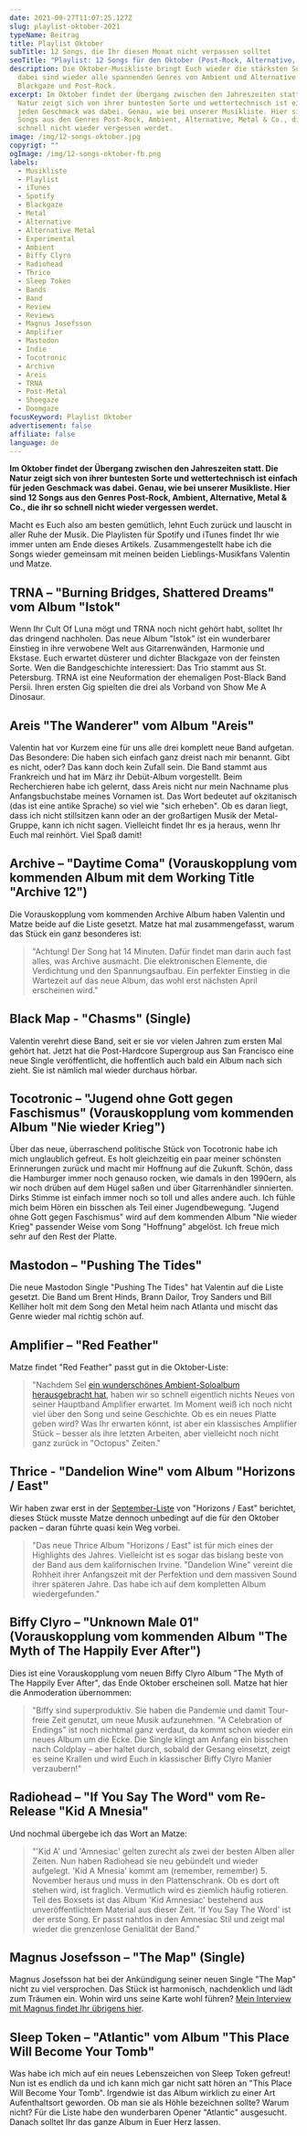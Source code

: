 ```yaml
---
date: 2021-09-27T11:07:25.127Z
slug: playlist-oktober-2021
typeName: Beitrag
title: Playlist Oktober
subTitle: 12 Songs, die Ihr diesen Monat nicht verpassen solltet
seoTitle: "Playlist: 12 Songs für den Oktober (Post-Rock, Alternative, Metal)"
description: Die Oktober-Musikliste bringt Euch wieder die stärksten Songs. Mit
  dabei sind wieder alle spannenden Genres von Ambient und Alternative Metal bis
  Blackgaze und Post-Rock.
excerpt: Im Oktober findet der Übergang zwischen den Jahreszeiten statt. Die
  Natur zeigt sich von ihrer buntesten Sorte und wettertechnisch ist einfach für
  jeden Geschmack was dabei. Genau, wie bei unserer Musikliste. Hier sind 12
  Songs aus den Genres Post-Rock, Ambient, Alternative, Metal & Co., die ihr so
  schnell nicht wieder vergessen werdet.
image: /img/12-songs-oktober.jpg
copyrigt: ""
ogImage: /img/12-songs-oktober-fb.png
labels:
  - Musikliste
  - Playlist
  - iTunes
  - Spotify
  - Blackgaze
  - Metal
  - Alternative
  - Alternative Metal
  - Experimental
  - Ambient
  - Biffy Clyro
  - Radiohead
  - Thrice
  - Sleep Token
  - Bands
  - Band
  - Review
  - Reviews
  - Magnus Josefsson
  - Amplifier
  - Mastodon
  - Indie
  - Tocotronic
  - Archive
  - Areis
  - TRNA
  - Post-Metal
  - Shoegaze
  - Doomgaze
focusKeyword: Playlist Oktober
advertisement: false
affiliate: false
language: de
---
```

**Im Oktober findet der Übergang zwischen den Jahreszeiten statt. Die Natur zeigt sich von ihrer buntesten Sorte und wettertechnisch ist einfach für jeden Geschmack was dabei. Genau, wie bei unserer Musikliste. Hier sind 12 Songs aus den Genres Post-Rock, Ambient, Alternative, Metal & Co., die ihr so schnell nicht wieder vergessen werdet.**

Macht es Euch also am besten gemütlich, lehnt Euch zurück und lauscht in aller Ruhe der Musik. Die Playlisten für Spotify und iTunes findet Ihr wie immer unten am Ende dieses Artikels. Zusammengestellt habe ich die Songs wieder gemeinsam mit meinen beiden Lieblings-Musikfans Valentin und Matze.

## TRNA – "Burning Bridges, Shattered Dreams" vom Album "Istok"

Wenn Ihr Cult Of Luna mögt und TRNA noch nicht gehört habt, solltet Ihr das dringend nachholen. Das neue Album "Istok" ist ein wunderbarer Einstieg in ihre verwobene Welt aus Gitarrenwänden, Harmonie und Ekstase. Euch erwartet düsterer und dichter Blackgaze von der feinsten Sorte. Wen die Bandgeschichte interessiert: Das Trio stammt aus St. Petersburg. TRNA ist eine Neuformation der ehemaligen Post-Black Band Persii. Ihren ersten Gig spielten die drei als Vorband von Show Me A Dinosaur.

<YouTube id="FMjVpeumlYQ" />

## Areis "The Wanderer" vom Album "Areis"

Valentin hat vor Kurzem eine für uns alle drei komplett neue Band aufgetan. Das Besondere: Die haben sich einfach ganz dreist nach mir benannt. Gibt es nicht, oder? Das kann doch kein Zufall sein. Die Band stammt aus Frankreich und hat im März ihr Debüt-Album vorgestellt. Beim Recherchieren habe ich gelernt, dass Areis nicht nur mein Nachname plus Anfangsbuchstabe meines Vornamen ist. Das Wort bedeutet auf okzitanisch (das ist eine antike Sprache) so viel wie "sich erheben". Ob es daran liegt, dass ich nicht stillsitzen kann oder an der großartigen Musik der Metal-Gruppe, kann ich nicht sagen. Vielleicht findet Ihr es ja heraus, wenn Ihr Euch mal reinhört. Viel Spaß damit!

<YouTube id="asb76Ma-poU" />

## Archive – "Daytime Coma" (Vorauskopplung vom kommenden Album mit dem Working Title "Archive 12")

Die Vorauskopplung vom kommenden Archive Album haben Valentin und Matze beide auf die Liste gesetzt. Matze hat mal zusammengefasst, warum das Stück ein ganz besonderes ist:

> "Achtung! Der Song hat 14 Minuten. Dafür findet man darin auch fast alles, was Archive ausmacht. Die elektronischen Elemente, die Verdichtung und den Spannungsaufbau. Ein perfekter Einstieg in die Wartezeit auf das neue Album, das wohl erst nächsten April erscheinen wird."

<YouTube id="PqCT8KEb5HU" />

## Black Map - "Chasms" (Single)

Valentin verehrt diese Band, seit er sie vor vielen Jahren zum ersten Mal gehört hat. Jetzt hat die Post-Hardcore Supergroup aus San Francisco eine neue Single veröffentlicht, die hoffentlich auch bald ein Album nach sich zieht. Sie ist nämlich mal wieder durchaus hörbar.

<YouTube id="KijxR8H_W8o" />

## Tocotronic – "Jugend ohne Gott gegen Faschismus" (Vorauskopplung vom kommenden Album "Nie wieder Krieg")

Über das neue, überraschend politische Stück von Tocotronic habe ich mich unglaublich gefreut. Es holt gleichzeitig ein paar meiner schönsten Erinnerungen zurück und macht mir Hoffnung auf die Zukunft. Schön, dass die Hamburger immer noch genauso rocken, wie damals in den 1990ern, als wir noch drüben auf dem Hügel saßen und über Gitarrenhändler sinnierten. Dirks Stimme ist einfach immer noch so toll und alles andere auch. Ich fühle mich beim Hören ein bisschen als Teil einer Jugendbewegung. "Jugend ohne Gott gegen Faschismus" wird auf dem kommenden Album "Nie wieder Krieg" passender Weise vom Song "Hoffnung" abgelöst. Ich freue mich sehr auf den Rest der Platte.

<YouTube id="x7OuynD2y0I" />

## Mastodon – "Pushing The Tides"

Die neue Mastodon Single "Pushing The Tides" hat Valentin auf die Liste gesetzt. Die Band um Brent Hinds, Brann Dailor, Troy Sanders und 	Bill Kelliher holt mit dem Song den Metal heim nach Atlanta und mischt das Genre wieder mal richtig schön auf.

<YouTube id="haT5ars6RXc" />

## Amplifier – "Red Feather"

Matze findet "Red Feather" passt gut in die Oktober-Liste:

> "Nachdem Sel [ein wunderschönes Ambient-Soloalbum herausgebracht hat](/2021/08/sel-balamir-swell/), haben wir so schnell eigentlich nichts Neues von seiner Hauptband Amplifier erwartet. Im Moment weiß ich noch nicht viel über den Song und seine Geschichte. Ob es ein neues Platte geben wird? Was Ihr erwarten könnt, ist aber ein klassisches Amplifier Stück – besser als ihre letzten Arbeiten, aber vielleicht noch nicht ganz zurück in "Octopus" Zeiten."

<YouTube id="GcXen8ji_Rk" />

## Thrice - "Dandelion Wine" vom Album "Horizons / East"

Wir haben zwar erst in der [September-Liste](/2021/08/playlist-september-2021/) von "Horizons / East" berichtet, dieses Stück musste Matze dennoch unbedingt auf die für den Oktober packen – daran führte quasi kein Weg vorbei.

> "Das neue Thrice Album "Horizons / East" ist für mich eines der Highlights des Jahres. Vielleicht ist es sogar das bislang beste von der Band aus dem kalifornischen Irvine. "Dandelion Wine" vereint die Rohheit ihrer Anfangszeit mit der Perfektion und dem massiven Sound ihrer späteren Jahre. Das habe ich auf dem kompletten Album wiedergefunden."

<YouTube id="CyKV1uUN6lA" />

## Biffy Clyro – "Unknown Male 01" (Vorauskopplung vom kommenden Album "The Myth of The Happily Ever After")

Dies ist eine Vorauskopplung vom neuen Biffy Clyro Album "The Myth of The Happily Ever After", das Ende Oktober erscheinen soll. Matze hat hier die Anmoderation übernommen:

> "Biffy sind superproduktiv. Sie haben die Pandemie und damit Tour-freie Zeit genutzt, um neue Musik aufzunehmen. "A Celebration of Endings" ist noch nichtmal ganz verdaut, da kommt schon wieder ein neues Album um die Ecke. Die Single klingt am Anfang ein bisschen nach Coldplay – aber haltet durch, sobald der Gesang einsetzt, zeigt es seine Krallen und wird Euch in klassischer Biffy Clyro Manier verzaubern!"

<YouTube id="blb8TKpjLZc" />

## Radiohead – "If You Say The Word" vom Re-Release "Kid A Mnesia"

Und nochmal übergebe ich das Wort an Matze:

> "'Kid A' und 'Amnesiac' gelten zurecht als zwei der besten Alben aller Zeiten. Nun haben Radiohead sie neu gebündelt und wieder aufgelegt. 'Kid A Mnesia' kommt am (remember, remember) 5. November heraus und muss in den Plattenschrank. Ob es dort oft stehen wird, ist fraglich. Vermutlich wird es ziemlich häufig rotieren. Teil des Boxsets ist das Album 'Kid Amnesiac' bestehend aus unveröffentlichtem Material aus dieser Zeit. 'If You Say The Word' ist der erste Song. Er passt nahtlos in den Amnesiac Stil und zeigt mal wieder die grenzenlose Genialität der Band."

<YouTube id="vnhKaCjCIqM" />

## Magnus Josefsson – "The Map" (Single)

Magnus Josefsson hat bei der Ankündigung seiner neuen Single "The Map" nicht zu viel versprochen. Das Stück ist harmonisch, nachdenklich und lädt zum Träumen ein. Wohin wird uns seine Karte wohl führen? [Mein Interview mit Magnus findet Ihr übrigens hier](/2021/05/magnus-josefsson-anette-halbe-stunde/).

<YouTube id="-eyNxGqge2o" />

## Sleep Token – "Atlantic" vom Album "This Place Will Become Your Tomb"

Was habe ich mich auf ein neues Lebenszeichen von Sleep Token gefreut! Nun ist es endlich da und ich kann mich gar nicht satt hören an "This Place Will Become Your Tomb". Irgendwie ist das Album wirklich zu einer Art Aufenthaltsort geworden. Ob man sie als Höhle bezeichnen sollte? Warum nicht? Für die Liste habe den wunderbaren Opener "Atlantic" ausgesucht. Danach solltet Ihr das ganze Album in Euer Herz lassen.

<YouTube id="gN9A19pu8Wk" />

<Playlist
  spotify="31cfc8fc2d84c3c"
  itunes="2021-09-27-rock-n-roll-vegan/pl.u-jWVJfjekrkB"
/>